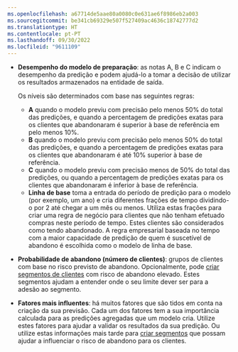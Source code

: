 ```yaml
---
ms.openlocfilehash: a67714de5aae80a0080c0e631ae6f8986eb2a003
ms.sourcegitcommit: be341cb69329e507f527409ac4636c18742777d2
ms.translationtype: HT
ms.contentlocale: pt-PT
ms.lasthandoff: 09/30/2022
ms.locfileid: "9611109"
---
```

- **Desempenho do modelo de preparação**: as notas A, B e C indicam o desempenho da predição e podem ajudá-lo a tomar a decisão de utilizar os resultados armazenados na entidade de saída.

  Os níveis são determinados com base nas seguintes regras:
  - **A** quando o modelo previu com precisão pelo menos 50% do total das predições, e quando a percentagem de predições exatas para os clientes que abandonaram é superior à base de referência em pelo menos 10%.
  - **B** quando o modelo previu com precisão pelo menos 50% do total das predições, e quando a percentagem de predições exatas para os clientes que abandonaram é até 10% superior à base de referência.
  - **C** quando o modelo previu com precisão menos de 50% do total das predições, ou quando a percentagem de predições exatas para os clientes que abandonaram é inferior à base de referência.
  - **Linha de base** toma a entrada do período de predição para o modelo (por exemplo, um ano) e cria diferentes frações de tempo dividindo-o por 2 até chegar a um mês ou menos. Utiliza estas frações para criar uma regra de negócio para clientes que não tenham efetuado compras neste período de tempo. Estes clientes são considerados como tendo abandonado. A regra empresarial baseada no tempo com a maior capacidade de predição de quem é suscetível de abandono é escolhida como o modelo de linha de base.

- **Probabilidade de abandono (número de clientes)**: grupos de clientes com base no risco previsto de abandono. Opcionalmente, pode [criar segmentos de clientes](../prediction-based-segment.md) com risco de abandono elevado. Estes segmentos ajudam a entender onde o seu limite dever ser para a adesão ao segmento.

- **Fatores mais influentes**: há muitos fatores que são tidos em conta na criação da sua previsão. Cada um dos fatores tem a sua importância calculada para as predições agregadas que um modelo cria. Utilize estes fatores para ajudar a validar os resultados da sua predição. Ou utilize estas informações mais tarde para [criar segmentos](../prediction-based-segment.md) que possam ajudar a influenciar o risco de abandono para os clientes.